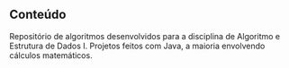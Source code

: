 ## Conteúdo

Repositório de algoritmos desenvolvidos para a disciplina de Algoritmo e Estrutura de Dados I.
Projetos feitos com Java, a maioria envolvendo cálculos matemáticos. 


